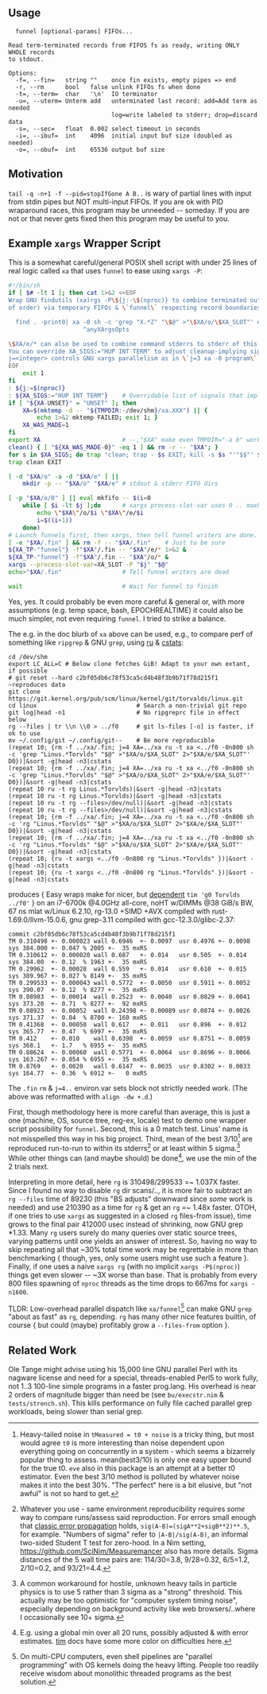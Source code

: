 Usage
-----
```
  funnel [optional-params] FIFOs...

Read term-terminated records from FIFOS fs as ready, writing ONLY WHOLE records
to stdout.

Options:
  -f=, --fin=   string ""    once fin exists, empty pipes => end
  -r, --rm      bool   false unlink FIFOs fs when done
  -t=, --term=  char   '\n'  IO terminator
  -u=, --uterm= Unterm add   unterminated last record: add=Add term as needed
                             log=write labeled to stderr; drop=discard data
  -s=, --sec=   float  0.002 select timeout in seconds
  -i=, --ibuf=  int    4096  initial input buf size (doubled as needed)
  -o=, --obuf=  int    65536 output buf size
```

Motivation
----------
`tail -q -n+1 -f --pid=stopIfGone A B..` is wary of partial lines with input
from stdin pipes but NOT multi-input FIFOs.  If you are ok with PID wraparound
races, this program may be unneeded -- someday.  If you are not or that never
gets fixed then this program may be useful to you.

Example `xargs` Wrapper Script
------------------------------
This is a somewhat careful/general POSIX shell script with under 25 lines of
real logic called `xa` that uses `funnel` to ease using `xargs -P`:
```sh
#!/bin/sh
if [ $# -lt 1 ]; then cat 1>&2 <<EOF
Wrap GNU findutils (xa)rgs -P\${j:-\$(nproc)} to combine terminated outputs (out
of order) via temporary FIFOs & \`funnel\` respecting record boundaries.  E.g.:

  find . -print0| xa -0 sh -c 'grep "X.*Z" "\$@" >"\$XA/o/\$XA_SLOT"' d0 |sort
                     ^anyXArgsOpts

\$XA/e/* can also be used to combine command stderrs to stderr of this script.
You can override XA_SIGS:="HUP INT TERM" to adjust cleanup-implying signals.
j=<integer> controls GNU xargs parallelism as in \`j=3 xa -0 program\`.
EOF
    exit 1
fi
: ${j:=$(nproc)}
: ${XA_SIGS:="HUP INT TERM"}    # Overridable list of signals that imply cleanup
if [ "${XA-UNSET}" = "UNSET" ]; then
    XA=$(mktemp -d -- "${TMPDIR:-/dev/shm}/xa.XXX") || {
        echo 1>&2 mktemp FAILED; exit 1; }
    XA_WAS_MADE=1
fi
export XA                       # --,"$XA" make even TMPDIR="-a b" work
clean() { [ "${XA_WAS_MADE-0}" -eq 1 ] && rm -r -- "$XA"; }
for s in $XA_SIGS; do trap "clean; trap - $s EXIT; kill -s $s "'"$$"' $s; done
trap clean EXIT

[ -d "$XA/o" -a -d "$XA/e" ] ||
    mkdir -p -- "$XA/o" "$XA/e" # stdout & stderr FIFO dirs

[ -p "$XA/o/0" ] || eval mkfifo -- $(i=0
    while [ $i -lt $j ];do      # xargs process-slot-var uses 0 .. maxProc-1
        echo \"$XA\"/o/$i \"$XA\"/e/$i
        i=$((i+1))
    done)
# Launch funnels first, then xargs, then tell funnel writers are done.
[ -e "$XA/.fin" ] && rm -f -- "$XA/.fin"    # Just to be sure
${XA_TP-"funnel"} -f"$XA"/.fin -- "$XA"/e/* 1>&2 &
${XA_TP-"funnel"} -f"$XA"/.fin -- "$XA"/o/* &
xargs --process-slot-var=XA_SLOT -P "$j" "$@"
echo>"$XA/.fin"                 # Tell funnel writers are dead

wait                            # Wait for funnel to finish
```
Yes, yes.  It could probably be even more careful & general or, with more
assumptions (e.g. temp space, bash, EPOCHREALTIME) it could also be much
simpler, not even requiring `funnel`.  I tried to strike a balance.

The e.g. in the doc blurb of `xa` above can be used, e.g., to compare perf of
something like `ripgrep` & GNU `grep`, using [ru](ru.md) & [cstats](cstats.md):
```
cd /dev/shm
export LC_ALL=C # Below clone fetches GiB! Adapt to your own extant, if possible
# git reset --hard c2bf05db6c78f53ca5cd4b48f3b9b71f78d215f1 ~reproduces data
git clone https://git.kernel.org/pub/scm/linux/kernel/git/torvalds/linux.git
cd linux                            # Search a non-trivial git repo
git log|head -n1                    # No ripgreprc file in effect below
rg --files | tr \\n \\0 > ../f0     # git ls-files [-o] is faster, if ok to use
mv ~/.config/git ~/.config/git--    # Be more reproducible
(repeat 10; {rm -f ../xa/.fin; j=4 XA=../xa ru -t xa <../f0 -0n800 sh -c 'grep "Linus.*Torvlds" "$@" >"$XA/o/$XA_SLOT" 2>"$XA/e/$XA_SLOT"' D0})|&sort -g|head -n3|cstats
(repeat 10; {rm -f ../xa/.fin; j=4 XA=../xa ru -t xa <../f0 -0n800 sh -c 'grep "Linus.*Torvlds" "$@" >"$XA/o/$XA_SLOT" 2>"$XA/e/$XA_SLOT"' D0})|&sort -g|head -n3|cstats
(repeat 10 ru -t rg Linus.*Torvlds)|&sort -g|head -n3|cstats
(repeat 10 ru -t rg Linus.*Torvlds)|&sort -g|head -n3|cstats
(repeat 10 ru -t rg --files>/dev/null)|&sort -g|head -n3|cstats
(repeat 10 ru -t rg --files>/dev/null)|&sort -g|head -n3|cstats
(repeat 10; {rm -f ../xa/.fin; j=4 XA=../xa ru -t xa <../f0 -0n800 sh -c 'rg "Linus.*Torvlds" "$@" >"$XA/o/$XA_SLOT" 2>"$XA/e/$XA_SLOT"' D0})|&sort -g|head -n3|cstats
(repeat 10; {rm -f ../xa/.fin; j=4 XA=../xa ru -t xa <../f0 -0n800 sh -c 'rg "Linus.*Torvlds" "$@" >"$XA/o/$XA_SLOT" 2>"$XA/e/$XA_SLOT"' D0})|&sort -g|head -n3|cstats
(repeat 10; {ru -t xargs <../f0 -0n800 rg "Linus.*Torvlds" })|&sort -g|head -n3|cstats
(repeat 10; {ru -t xargs <../f0 -0n800 rg "Linus.*Torvlds" })|&sort -g|head -n3|cstats
```
produces { Easy wraps make for nicer, but [dependent](tim.md) `tim 'g0 Torvlds
../f0'` } on an i7-6700k @4.0GHz all-core, noHT w/DIMMs @38 GiB/s BW, 67 ns mlat
w/Linux 6.2.10, rg-13.0 +SIMD +AVX compiled with rust-1.69.0/llvm-15.0.6, gnu
grep-3.11 compiled with gcc-12.3.0/glibc-2.37:
```
commit c2bf05db6c78f53ca5cd4b48f3b9b71f78d215f1
TM 0.310498 +- 0.000023 wall 0.6946  +- 0.0097  usr 0.4976 +- 0.0098 sys 384.000 +- 0.047 % 2005 +-  35 mxRS
TM 0.310612 +- 0.000020 wall 0.687   +- 0.014   usr 0.505  +- 0.014  sys 384.00  +- 0.12  % 1963 +-  35 mxRS
TM 0.29962  +- 0.00028  wall 0.559   +- 0.014   usr 0.610  +- 0.015  sys 389.967 +- 0.027 % 8149 +-  35 mxRS
TM 0.299533 +- 0.000043 wall 0.5772  +- 0.0050  usr 0.5911 +- 0.0052 sys 390.07  +- 0.12  % 8277 +-  35 mxRS
TM 0.08983  +- 0.00014  wall 0.2523  +- 0.0040  usr 0.0829 +- 0.0041 sys 373.20  +- 0.71  % 8277 +-  92 mxRS
TM 0.08923  +- 0.00052  wall 0.24398 +- 0.00089 usr 0.0874 +- 0.0026 sys 371.37  +- 0.84  % 8700 +- 160 mxRS
TM 0.41368  +- 0.00050  wall 0.617   +- 0.011   usr 0.896  +- 0.012  sys 365.77  +- 0.47  % 6997 +-  35 mxRS
TM 0.412    +- 0.010    wall 0.6398  +- 0.0059  usr 0.8751 +- 0.0059 sys 368.1   +- 1.7   % 6955 +-  35 mxRS
TM 0.88624  +- 0.00060  wall 0.5771  +- 0.0064  usr 0.8696 +- 0.0066 sys 163.267 +- 0.054 % 6955 +-  35 mxRS
TM 0.8769   +- 0.0020   wall 0.6147  +- 0.0035  usr 0.8302 +- 0.0033 sys 164.77  +- 0.36  % 6912 +-   0 mxRS
```
The `.fin` `rm` & `j=4..` environ.var sets block not strictly needed work. (The
above was reformatted with `align -dw +.d`.)

First, though methodology here is more careful than average, this is just a one
(machine, OS, source tree, reg-ex, locale) test to demo one wrapper script
possibility for `funnel`.  Second, this is a 0 match test.  Linus' name is not
misspelled this way in his big project.  Third, mean of the best 3/10[^1] are
reproduced run-to-run to within its stderrs[^2] or at least within 5 sigma.[^3]
While other things can (and maybe should) be done[^4], we use the min of the 2
trials next.

Interpreting in more detail, here `rg` is 310498/299533 =~ 1.037X faster.  Since
I found no way to disable `rg` dir scans/.., it is more fair to subtract an `rg
--files` time of 89230 (this "BS adjusts" downward since *some* work is needed)
and use 210390 as a time for `rg` & get an `rg` =~ 1.48x faster.  OTOH, if one
tries to use `xargs` as suggested in a closed `rg` files-from issue), time grows
to the final pair 412000 usec instead of shrinking, now GNU grep \*1.33.  Many
`rg` users surely do many queries over static source trees, varying patterns
until one yields an answer of interest.  So, having no way to skip repeating all
that ~30% total time work may be regrettable in more than benchmarking { though,
yes, only some users might use such a feature }.  Finally, if one uses a naive
`xargs rg` (with no implicit `xargs -P$(nproc)`) things get even slower -- ~3X
worse than base.  That is probably from every 800 files spawning of `nproc`
threads as the time drops to 667ms for `xargs -n1600`.

TLDR: Low-overhead parallel dispatch like `xa/funnel`[^5] can make GNU `grep`
"about as fast" as `rg`, depending.  `rg` has many other nice features builtin,
of course { but could (maybe) profitably grow a `--files-from` option }.

Related Work
------------
Ole Tange might advise using his 15,000 line GNU parallel Perl with its nagware
license and need for a special, threads-enabled Perl5 to work fully, not 1..3
100-line simple programs in a faster prog.lang.  His overhead is near 2 orders
of magnitude bigger than need be (see `bu/execstr.nim` & `tests/strench.sh`).
This kills performance on fully file cached parallel grep workloads, being
slower than serial grep.

[^1]: Heavy-tailed noise in `tMeasured = t0 + noise` is a tricky thing, but most
would agree `t0` is more interesting than noise dependent upon everything going
on concurrently in a system - which seems a bizarrely popular thing to assess.
mean(best3/10) is only one easy upper bound for the true t0.  `eve` also in this
package is an attempt at a better t0 estimator.  Even the best 3/10 method is
polluted by whatever noise makes it into the best 30%. "The perfect" here is a
bit elusive, but "not awful" is not so hard to get.

[^2]: Whatever you use - same environment reproducibility requires *some* way to
compare runs/assess said reproduction.  For errors small enough that [classic
error propagation](https://en.wikipedia.org/wiki/Propagation_of_uncertainty)
holds, `sig(A-B)=(sigA**2+sigB**2)**.5`, for example.  "Numbers of sigma" refer
to `|A-B|/sig(A-B)`, an informal two-sided Student T test for zero-hood.  In a
Nim setting, https://github.com/SciNim/Measuremancer also has more details.
Sigma distances of the 5 wall time pairs are: 114/30=3.8, 9/28=0.32, 6/5=1.2,
2/10=0.2, and 93/21=4.4.

[^3]: A common workaround for hostile, unknown heavy tails in particle physics
is to use 5 rather than 3 sigma as a "strong" threshold.  This actually may be
too optimistic for "computer system timing noise", especially depending on
background activity like web browsers/..where I occasionally see 10+ sigma.

[^4]: E.g. using a global min over all 20 runs, possibly adjusted & with error
estimates.  [tim](tim.md) docs have some more color on difficulties here.

[^5]: On multi-CPU computers, even shell pipelines are "parallel programming"
with OS kernels doing the heavy lifting.  People too readily receive wisdom
about monolithic threaded programs as the best solution.
